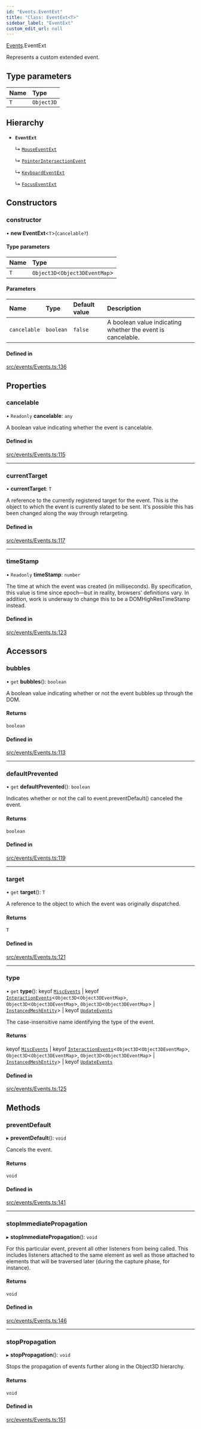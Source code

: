 ```yaml
---
id: "Events.EventExt"
title: "Class: EventExt<T>"
sidebar_label: "EventExt"
custom_edit_url: null
---
```


[Events](../namespaces/Events.md).EventExt

Represents a custom extended event.

## Type parameters

| Name | Type |
| :------ | :------ |
| `T` | `Object3D` |

## Hierarchy

- **`EventExt`**

  ↳ [`MouseEventExt`](Events.MouseEventExt.md)

  ↳ [`PointerIntersectionEvent`](Events.PointerIntersectionEvent.md)

  ↳ [`KeyboardEventExt`](Events.KeyboardEventExt.md)

  ↳ [`FocusEventExt`](Events.FocusEventExt.md)

## Constructors

### constructor

• **new EventExt**<`T`\>(`cancelable?`)

#### Type parameters

| Name | Type |
| :------ | :------ |
| `T` | `Object3D`<`Object3DEventMap`\> |

#### Parameters

| Name | Type | Default value | Description |
| :------ | :------ | :------ | :------ |
| `cancelable` | `boolean` | `false` | A boolean value indicating whether the event is cancelable. |

#### Defined in

[src/events/Events.ts:136](https://github.com/agargaro/three.ez/blob/b355b0c/src/events/Events.ts#L136)

## Properties

### cancelable

• `Readonly` **cancelable**: `any`

A boolean value indicating whether the event is cancelable.

#### Defined in

[src/events/Events.ts:115](https://github.com/agargaro/three.ez/blob/b355b0c/src/events/Events.ts#L115)

___

### currentTarget

• **currentTarget**: `T`

A reference to the currently registered target for the event. This is the object to which the event is currently slated to be sent. It's possible this has been changed along the way through retargeting.

#### Defined in

[src/events/Events.ts:117](https://github.com/agargaro/three.ez/blob/b355b0c/src/events/Events.ts#L117)

___

### timeStamp

• `Readonly` **timeStamp**: `number`

The time at which the event was created (in milliseconds). By specification, this value is time since epoch—but in reality, browsers' definitions vary. In addition, work is underway to change this to be a DOMHighResTimeStamp instead.

#### Defined in

[src/events/Events.ts:123](https://github.com/agargaro/three.ez/blob/b355b0c/src/events/Events.ts#L123)

## Accessors

### bubbles

• `get` **bubbles**(): `boolean`

A boolean value indicating whether or not the event bubbles up through the DOM.

#### Returns

`boolean`

#### Defined in

[src/events/Events.ts:113](https://github.com/agargaro/three.ez/blob/b355b0c/src/events/Events.ts#L113)

___

### defaultPrevented

• `get` **defaultPrevented**(): `boolean`

Indicates whether or not the call to event.preventDefault() canceled the event.

#### Returns

`boolean`

#### Defined in

[src/events/Events.ts:119](https://github.com/agargaro/three.ez/blob/b355b0c/src/events/Events.ts#L119)

___

### target

• `get` **target**(): `T`

A reference to the object to which the event was originally dispatched.

#### Returns

`T`

#### Defined in

[src/events/Events.ts:121](https://github.com/agargaro/three.ez/blob/b355b0c/src/events/Events.ts#L121)

___

### type

• `get` **type**(): keyof [`MiscEvents`](../interfaces/Events.MiscEvents.md) \| keyof [`InteractionEvents`](../interfaces/Events.InteractionEvents.md)<`Object3D`<`Object3DEventMap`\>, `Object3D`<`Object3DEventMap`\>, `Object3D`<`Object3DEventMap`\> \| [`InstancedMeshEntity`](InstancedMesh.InstancedMeshEntity.md)\> \| keyof [`UpdateEvents`](../interfaces/Events.UpdateEvents.md)

The case-insensitive name identifying the type of the event.

#### Returns

keyof [`MiscEvents`](../interfaces/Events.MiscEvents.md) \| keyof [`InteractionEvents`](../interfaces/Events.InteractionEvents.md)<`Object3D`<`Object3DEventMap`\>, `Object3D`<`Object3DEventMap`\>, `Object3D`<`Object3DEventMap`\> \| [`InstancedMeshEntity`](InstancedMesh.InstancedMeshEntity.md)\> \| keyof [`UpdateEvents`](../interfaces/Events.UpdateEvents.md)

#### Defined in

[src/events/Events.ts:125](https://github.com/agargaro/three.ez/blob/b355b0c/src/events/Events.ts#L125)

## Methods

### preventDefault

▸ **preventDefault**(): `void`

Cancels the event.

#### Returns

`void`

#### Defined in

[src/events/Events.ts:141](https://github.com/agargaro/three.ez/blob/b355b0c/src/events/Events.ts#L141)

___

### stopImmediatePropagation

▸ **stopImmediatePropagation**(): `void`

For this particular event, prevent all other listeners from being called. This includes listeners attached to the same element as well as those attached to elements that will be traversed later (during the capture phase, for instance).

#### Returns

`void`

#### Defined in

[src/events/Events.ts:146](https://github.com/agargaro/three.ez/blob/b355b0c/src/events/Events.ts#L146)

___

### stopPropagation

▸ **stopPropagation**(): `void`

Stops the propagation of events further along in the Object3D hierarchy.

#### Returns

`void`

#### Defined in

[src/events/Events.ts:151](https://github.com/agargaro/three.ez/blob/b355b0c/src/events/Events.ts#L151)
